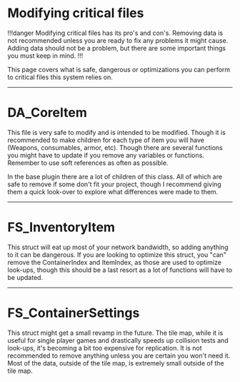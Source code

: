 # Modifying critical files

!!!danger
Modifying critical files has its pro's and con's. Removing data is not recommended unless you are ready to fix any problems it might cause. Adding data should not be a problem, but there are some important things you must keep in mind.
!!!

This page covers what is safe, dangerous or optimizations you can perform to critical files this system relies on.

---
# DA_CoreItem
This file is very safe to modify and is intended to be modified. Though it is recommended to make children for each type of item you will have (Weapons, consumables, armor, etc). Though there are several functions you might have to update if you remove any variables or functions.
Remember to use soft references as often as possible.

In the base plugin there are a lot of children of this class. All of which are safe to remove if some don't fit your project, though I recommend giving them a quick look-over to explore what differences were made to them.

---
# FS_InventoryItem
This struct will eat up most of your network bandwidth, so adding anything to it can be dangerous.
If you are looking to optimize this struct, you "can" remove the ContainerIndex and ItemIndex, as those are used to optimize look-ups, though this should be a last resort as a lot of functions will have to be updated.

---
# FS_ContainerSettings
This struct might get a small revamp in the future. The tile map, while it is useful for single player games and drastically speeds up collision tests and look-ups, it's becoming a bit too expensive for replication.
It is not recommended to remove anything unless you are certain you won't need it. Most of the data, outside of the tile map, is extremely small outside of the tile map.